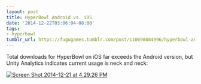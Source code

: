 ```yaml
---
layout: post
title: HyperBowl Android vs. iOS
date: '2014-12-22T03:06:04-08:00'
tags:
- hyperbowl
tumblr_url: https://fugugames.tumblr.com/post/110698084996/hyperbowl-android-vs-ios
---
```

Total downloads for HyperBowl on iOS far exceeds the Android version, but Unity Analytics indicates current usage is neck and neck:

[![Screen Shot 2014-12-21 at 4.29.26 PM](http://itshardtofondlepenguins.com/wp-content/uploads/2014/12/Screen-Shot-2014-12-21-at-4.29.26-PM.png)](http://itshardtofondlepenguins.com/wp-content/uploads/2014/12/Screen-Shot-2014-12-21-at-4.29.26-PM.png)

